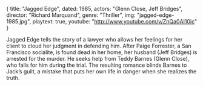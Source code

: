 {
  title: "Jagged Edge",
  dated: 1985,
  actors: "Glenn Close, Jeff Bridges",
  director: "Richard Marquand",
  genre: "Thriller",
  img: "jagged-edge-1985.jpg",
  playtext: true,
  youtube: "http://www.youtube.com/v/ZnQa0AI10ic"
}

Jagged Edge tells the story of a lawyer who allows her feelings for her client to cloud her judgment in defending him. After Paige Forrester, a San Francisco socialite, is found dead in her home, her husband (Jeff Bridges) is arrested for the murder. He seeks help from Teddy Barnes (Glenn Close), who falls for him during the trial. The resulting romance blinds Barnes to Jack’s guilt, a mistake that puts her own life in danger when she realizes the truth. 